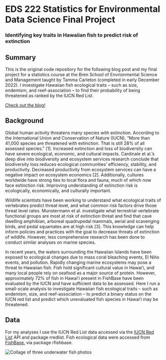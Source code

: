 # EDS 222 Statistics for Environmental Data Science Final Project

### Identifying key traits in Hawaiian fish to predict risk of extinction

## Summary
This is the original code repository for the following blog post and my final project for a statistics course at the Bren School of Envrionmental Science and Management taught by Tamma Carleton (completed in early December 2022). I investigate Hawaiian fish ecological traits – such as size, endemism, and reef-association – to find their probability of being threatened as ranked by the IUCN Red List. 

[Check out the blog!](https://elkewind.github.io/posts/2022-12-02-hawaiian-fish-analysis/)

## Background
Global human activity threatens many species with extinction. According to the International Union and Conservation of Nature (IUCN), “More than 41,000 species are threatened with extinction. That is still 28% of all assessed species.” [1]. Increased extinction and loss of biodiversity can have severe ecological, economic, and cultural impacts. Cardinale et al.’s deep dive into biodiversity and ecosystem services research conclude that biodiversity loss reduces ecological communities’ efficiency, stability, and productivity. Decreased productivity from ecosystem services can have a negative impact on ecosystem economics [2]. Additionally, cultures worldwide have strong ties to local flora and fauna, much of which now face extinction risk. Improving understanding of extinction risk is ecologically, economically, and culturally important.

Wildlife scientists have been working to understand what ecological traits of vertebrates predict threat level, and what common risk factors drive those threat level rates. Munstermann et al. investigate what terrestrial vertebrate functional groups are most at risk of extinction threat and find that cave dwelling amphibian, arboreal quadrupedal mammals, aerial and scavenging birds, and pedal squamates are at high risk [3]. This knowledge can help inform policies and practices with the goal to decrease threats of extinction of wildlife. However, less comprehensive research has been done to conduct similar analyses on marine species.

In recent years, the waters surrounding the Hawaiian Islands have been exposed to ecological changes due to mass coral bleaching events, El Niño events, and pollution. Rapidly changing marine ecosystems may pose a threat to Hawaiian fish. Fish hold significant cultural value in Hawaiʻi, and many local people rely on seafood as a major source of protein. However, approximately 72% of fish in Hawaiʻi present in FishBase have been evaluated by the IUCN and have sufficient data to be assessed. Here I run a small-scale analysis to investigate Hawaiian fish ecological traits – such as endemism, size, and reef-association – to predict a binary status on the IUCN red list and predict which unevaluated fish species in Hawaiʻi may be threatened.

## Data
For my analyses I use the IUCN Red List data accessed via the [IUCN Red List](https://www.iucnredlist.org/) API and package rredlist. Fish ecological data were accessed from [FishBase.](www.fishbase.org) via package rfishbase.

![Collage of three underwater fish photos](./fish_collage.jpg)
